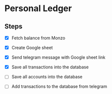 # Personal Ledger

## Steps

- [x] Fetch balance from Monzo
- [x] Create Google sheet
- [x] Send telegram message with Google sheet link
- [x] Save all transactions into the database
- [ ] Save all accounts into the database
- [ ] Add transactions to the database from telegram

